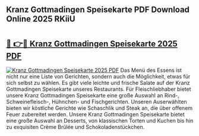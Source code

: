 ## Kranz Gottmadingen Speisekarte PDF Download Online 2025 RKiiU

# <h2><a href="http://gcdccu.nevu.top/?p=Kranz+Gottmadingen+Speisekarte">🔗 👉🔴 Kranz Gottmadingen Speisekarte 2025 PDF</a></h2>

[![Kranz Gottmadingen Speisekarte 2025 PDF](https://i.imgur.com/dBaPXMq.png)](http://gcdccu.nevu.top/?p=Kranz+Gottmadingen+Speisekarte)
Das Menü des Essens ist nicht nur eine Liste von Gerichten, sondern auch die Möglichkeit, etwas für sich selbst zu wählen. Es gibt viele leichte und frische Salate auf der Kranz Gottmadingen Speisekarte unseres Restaurants. Für Fleischliebhaber bietet unsere Kranz Gottmadingen Speisekarte eine große Auswahl an Rind-, Schweinefleisch-, Hühnchen- und Fischgerichten. Unseren Auserwählten bieten wir köstliche Gerichte wie Schaschlik und Steak an, die über offenem Feuer zubereitet werden. Unsere Kranz Gottmadingen Speisekarte bietet eine große Auswahl an Desserts, von klassischen Torten und Kuchen bis hin zu exquisiten Crème Brûlée und Schokoladenstückchen.
